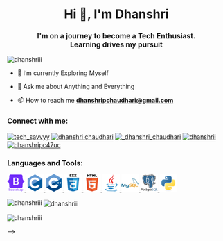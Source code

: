 <h1 align="center">Hi 👋, I'm Dhanshri</h1>
<h3 align="center">I'm on a journey to become a Tech Enthusiast.<br>
  Learning drives my pursuit</h3>



<p align="left"> <img src="https://komarev.com/ghpvc/?username=dhanshriii&label=Profile%20views&color=0e75b6&style=flat" alt="dhanshriii" /> </p>

- 🌱 I’m currently Exploring Myself
  
- 💬 Ask me about Anything and Everything

- 📫 How to reach me **dhanshripchaudhari@gmail.com**

<h3 align="left">Connect with me:</h3>
<p align="left">
<a href="https://twitter.com/tech_savvyy" target="blank"><img align="center" src="https://raw.githubusercontent.com/rahuldkjain/github-profile-readme-generator/master/src/images/icons/Social/twitter.svg" alt="tech_savvyy" height="30" width="40" /></a>
<a href="https://linkedin.com/in/dhanshri chaudhari" target="blank"><img align="center" src="https://raw.githubusercontent.com/rahuldkjain/github-profile-readme-generator/master/src/images/icons/Social/linked-in-alt.svg" alt="dhanshri chaudhari" height="30" width="40" /></a>
<a href="https://instagram.com/_dhanshri_chaudhari" target="blank"><img align="center" src="https://raw.githubusercontent.com/rahuldkjain/github-profile-readme-generator/master/src/images/icons/Social/instagram.svg" alt="_dhanshri_chaudhari" height="30" width="40" /></a>
<a href="https://www.codechef.com/users/dhanshrii" target="blank"><img align="center" src="https://cdn.jsdelivr.net/npm/simple-icons@3.1.0/icons/codechef.svg" alt="dhanshrii" height="30" width="40" /></a>
<a href="https://auth.geeksforgeeks.org/user/dhanshripc47uc" target="blank"><img align="center" src="https://raw.githubusercontent.com/rahuldkjain/github-profile-readme-generator/master/src/images/icons/Social/geeks-for-geeks.svg" alt="dhanshripc47uc" height="30" width="40" /></a>
</p>

<h3 align="left">Languages and Tools:</h3>
<p align="left"> <a href="https://getbootstrap.com" target="_blank" rel="noreferrer"> <img src="https://raw.githubusercontent.com/devicons/devicon/master/icons/bootstrap/bootstrap-plain-wordmark.svg" alt="bootstrap" width="40" height="40"/> </a> <a href="https://www.cprogramming.com/" target="_blank" rel="noreferrer"> <img src="https://raw.githubusercontent.com/devicons/devicon/master/icons/c/c-original.svg" alt="c" width="40" height="40"/> </a> <a href="https://www.w3schools.com/cpp/" target="_blank" rel="noreferrer"> <img src="https://raw.githubusercontent.com/devicons/devicon/master/icons/cplusplus/cplusplus-original.svg" alt="cplusplus" width="40" height="40"/> </a> <a href="https://www.w3schools.com/css/" target="_blank" rel="noreferrer"> <img src="https://raw.githubusercontent.com/devicons/devicon/master/icons/css3/css3-original-wordmark.svg" alt="css3" width="40" height="40"/> </a> <a href="https://www.w3.org/html/" target="_blank" rel="noreferrer"> <img src="https://raw.githubusercontent.com/devicons/devicon/master/icons/html5/html5-original-wordmark.svg" alt="html5" width="40" height="40"/> </a> <a href="https://www.java.com" target="_blank" rel="noreferrer"> <img src="https://raw.githubusercontent.com/devicons/devicon/master/icons/java/java-original.svg" alt="java" width="40" height="40"/> </a> <a href="https://www.mysql.com/" target="_blank" rel="noreferrer"> <img src="https://raw.githubusercontent.com/devicons/devicon/master/icons/mysql/mysql-original-wordmark.svg" alt="mysql" width="40" height="40"/> </a> <a href="https://www.postgresql.org" target="_blank" rel="noreferrer"> <img src="https://raw.githubusercontent.com/devicons/devicon/master/icons/postgresql/postgresql-original-wordmark.svg" alt="postgresql" width="40" height="40"/> </a> <a href="https://www.python.org" target="_blank" rel="noreferrer"> <img src="https://raw.githubusercontent.com/devicons/devicon/master/icons/python/python-original.svg" alt="python" width="40" height="40"/> </a> </p>

<p><img align="left" src="https://github-readme-stats.vercel.app/api/top-langs?username=dhanshriii&show_icons=true&locale=en&layout=compact" alt="dhanshriii" /></p>

<p>&nbsp;<img align="center" src="https://github-readme-stats.vercel.app/api?username=dhanshriii&show_icons=true&locale=en" alt="dhanshriii" /></p>

<p><img align="center" src="https://github-readme-streak-stats.herokuapp.com/?user=dhanshriii&" alt="dhanshriii" /></p>
-->
